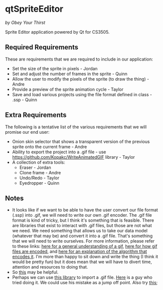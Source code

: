 # qtSpriteEditor

*by Obey Your Thirst*

Sprite Editor application powered by Qt for CS3505.

## Required Requirements

These are requirements that we are required to include in our application:

* Set the size of the sprite in pixels - Jordan
* Set and adjust the number of frames in the sprite - Quinn
* Allow the user to modify the pixels of the sprite (to draw the thing) - Andre
* Provide a preview of the sprite animation cycle - Taylor
* Save and load various projects using the file format defined in class - .ssp - Quinn

## Extra Requirements

The following is a tentative list of the various requirements that we will promise our end user:

* Onion skin selector that shows a transparent version of the previous sprite onto the current frame - Andre
* Ability to export the project into a .gif file - use https://github.com/Kopakc/WriteAnimatedGIF library - Taylor
* A collection of extra tools:
    * Eraser - Jordan
    * Clone frame - Andre
    * Undo/Redo - Taylor
    * Eyedropper - Quinn

## Notes

* It looks like if we want to be able to have the user convert our file format (.ssp) into .gif, we will need to write our own .gif encoder. The .gif file format is kind of tricky, but I think it's something that is feasible. There are libraries that exist to interact with .gif files, but those are not what we need. We need something that allows us to take our data model (whatever that may be) and convert it into a .gif file. That's something that we will need to write ourselves. For more information, please refer to these links: [here for a general understanding of a gif](https://en.wikipedia.org/wiki/GIF), [here for how gif files are encoded](http://giflib.sourceforge.net/whatsinagif/bits_and_bytes.html), and [here for an explanation of the algorithm that encodes it](https://www.youtube.com/watch?v=j2HSd3HCpDs). I'm more than happy to sit down and write the thing (I think it would be pretty fun) but it does mean that we will have to divert time, attention and resources to doing that. 
* So [this](http://doc.qt.io/qt-5/qtwidgets-widgets-scribble-example.html) may be helpful.
* Perhaps we can use [this library](http://www.imagemagick.org/Magick++/) to import a .gif file. [Here](http://stackoverflow.com/questions/19649522/getting-rgb-values-of-every-pixel-in-a-gif-file) is a guy who tried doing it. We could use his mistake as a jump off point. Also try [this](http://stackoverflow.com/questions/28151240/get-rgb-color-with-magick-using-c);
